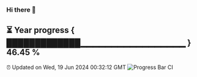 ### Hi there 👋
⏳ Year progress { █████████████▁▁▁▁▁▁▁▁▁▁▁▁▁▁▁▁▁ } 46.45 %
---
⏰ Updated on Wed, 19 Jun 2024 00:32:12 GMT
![Progress Bar CI](https://github.com/Moyi321/Moyi321/workflows/Progress%20Bar%20CI/badge.svg)

